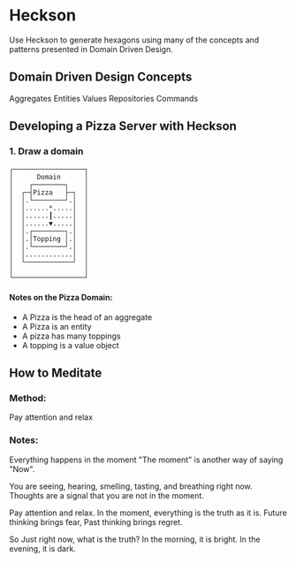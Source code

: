 # Heckson

Use Heckson to generate hexagons using many of the concepts and patterns presented in
Domain Driven Design.

## Domain Driven Design Concepts

Aggregates
Entities
Values
Repositories
Commands

## Developing a Pizza Server with Heckson

### 1. Draw a domain
```
┌──────────────────┐
│      Domain      │
│    ┌────────┐    │
│  ┌─┤Pizza   ├─┐  │
│  │.└────────┘.│  │
│  │......*.....│  │
│  │......┃.....│  │
│  │......▼.....│  │
│  │.┌────────┐.│  │
│  │.│Topping │.│  │
│  │.└────────┘.│  │
│  │............│  │
│  └────────────┘  │
│                  │
└──────────────────┘
```

#### Notes on the Pizza Domain:
* A Pizza is the head of an aggregate
* A Pizza is an entity
* A pizza has many toppings
* A topping is a value object

## How to Meditate

### Method:

Pay attention and relax

### Notes:

Everything happens in the moment
"The moment" is another way of saying "Now".

You are seeing, hearing, smelling, tasting, and breathing right now.
Thoughts are a signal that you are not in the moment.

Pay attention and relax. In the moment, everything is the truth as it is.
Future thinking brings fear, Past thinking brings regret.

So Just right now, what is the truth?
In the morning, it is bright. In the evening, it is dark.
